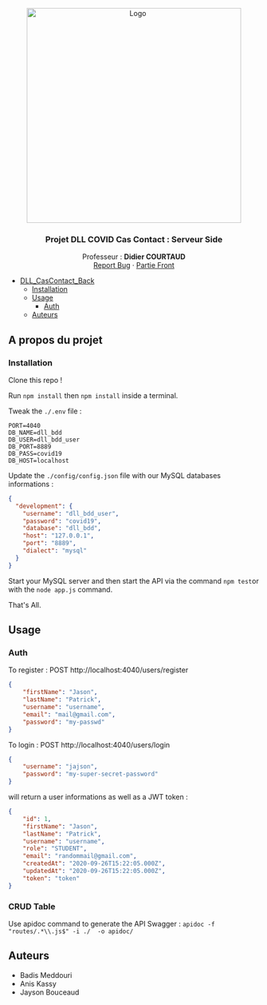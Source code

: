 <p align="center">
  <a href="https://github.com/meddouribadis/DLL_CasContact_Back">
    <img src="https://ammib2018.sciencesconf.org/data/pages/logoUEVE.jpg" alt="Logo" width="430">
  </a>
</p>

  <h3 align="center">Projet DLL COVID Cas Contact : Serveur Side</h3>

  <p align="center">
    Professeur : <strong>Didier COURTAUD</strong>
    <br />
    <a href="https://github.com/meddouribadis/DLL_CasContact_Back/issues">Report Bug</a>
    ·
    <a href="https://github.com/meddouribadis/DLL_CasContact_Front">Partie Front</a>
  </p>




- [DLL_CasContact_Back](#DLL_CasContact_Back)
  * [Installation](#installation)
  * [Usage](#usage)
    + [Auth](#auth)
  * [Auteurs](#auteurs)

## A propos du projet
### Installation

Clone this repo !

Run `npm install` then `npm install` inside a terminal.

Tweak the `./.env` file :

```
PORT=4040
DB_NAME=dll_bdd
DB_USER=dll_bdd_user
DB_PORT=8889
DB_PASS=covid19
DB_HOST=localhost
```

Update the `./config/config.json` file with our MySQL databases informations :

```json
{
  "development": {
    "username": "dll_bdd_user",
    "password": "covid19",
    "database": "dll_bdd",
    "host": "127.0.0.1",
    "port": "8889",
    "dialect": "mysql"
  }
}

```

Start your MySQL server and then start the API via the command `npm test`or with the `node app.js` command.

That's All.

## Usage

### Auth

To register : POST http://localhost:4040/users/register

```json
{
    "firstName": "Jason",
    "lastName": "Patrick",
    "username": "username",
    "email": "mail@gmail.com",
    "password": "my-passwd"
}
```

To login : POST http://localhost:4040/users/login

```json
{
    "username": "jajson",
    "password": "my-super-secret-password"
}
```

 will return a user informations as well as a JWT token :

```json
{
    "id": 1,
    "firstName": "Jason",
    "lastName": "Patrick",
    "username": "username",
    "role": "STUDENT",
    "email": "randommail@gmail.com",
    "createdAt": "2020-09-26T15:22:05.000Z",
    "updatedAt": "2020-09-26T15:22:05.000Z",
    "token": "token"
}
```
### CRUD Table
Use apidoc command to generate the API Swagger : `apidoc -f "routes/.*\\.js$" -i ./  -o apidoc/`

## Auteurs
- Badis Meddouri
- Anis Kassy
- Jayson Bouceaud

